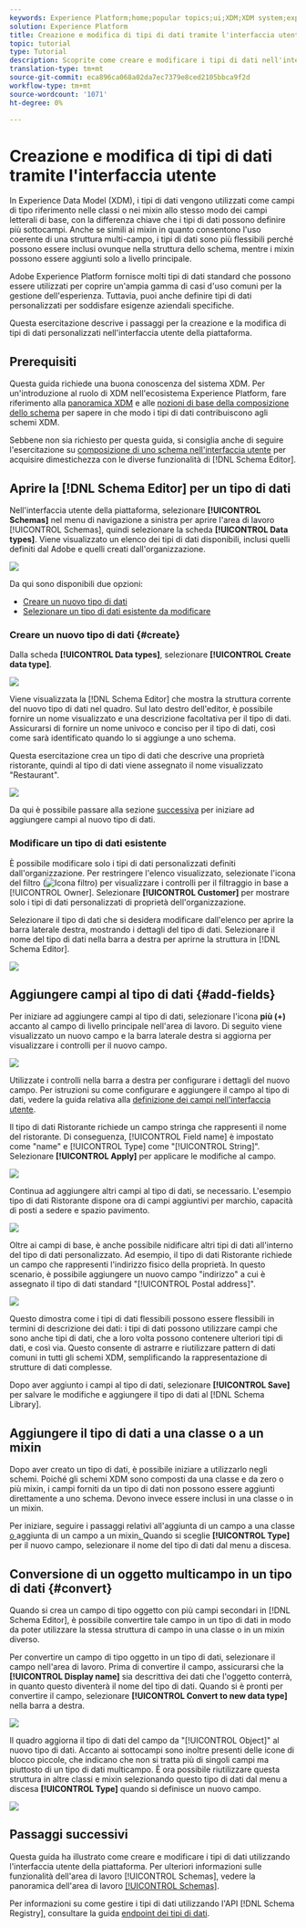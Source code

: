 ```yaml
---
keywords: Experience Platform;home;popular topics;ui;XDM;XDM system;experience data model;Experience data model;Experience Data Model;data model;Data Model;schema registry;Schema Registry;schema;Schema;schemas;Schemas;create;data type;data types;
solution: Experience Platform
title: Creazione e modifica di tipi di dati tramite l'interfaccia utente
topic: tutorial
type: Tutorial
description: Scoprite come creare e modificare i tipi di dati nell'interfaccia utente del Experience Platform .
translation-type: tm+mt
source-git-commit: eca896ca068a02da7ec7379e8ced2105bbca9f2d
workflow-type: tm+mt
source-wordcount: '1071'
ht-degree: 0%

---
```



# Creazione e modifica di tipi di dati tramite l&#39;interfaccia utente

In Experience Data Model (XDM), i tipi di dati vengono utilizzati come campi di tipo riferimento nelle classi o nei mixin allo stesso modo dei campi letterali di base, con la differenza chiave che i tipi di dati possono definire più sottocampi. Anche se simili ai mixin in quanto consentono l&#39;uso coerente di una struttura multi-campo, i tipi di dati sono più flessibili perché possono essere inclusi ovunque nella struttura dello schema, mentre i mixin possono essere aggiunti solo a livello principale.

Adobe Experience Platform fornisce molti tipi di dati standard che possono essere utilizzati per coprire un&#39;ampia gamma di casi d&#39;uso comuni per la gestione dell&#39;esperienza. Tuttavia, puoi anche definire tipi di dati personalizzati per soddisfare esigenze aziendali specifiche.

Questa esercitazione descrive i passaggi per la creazione e la modifica di tipi di dati personalizzati nell&#39;interfaccia utente della piattaforma.

## Prerequisiti

Questa guida richiede una buona conoscenza del sistema XDM. Per un&#39;introduzione al ruolo di XDM nell&#39;ecosistema  Experience Platform, fare riferimento alla [panoramica XDM](../../home.md) e alle [nozioni di base della composizione dello schema](../../schema/composition.md) per sapere in che modo i tipi di dati contribuiscono agli schemi XDM.

Sebbene non sia richiesto per questa guida, si consiglia anche di seguire l&#39;esercitazione su [composizione di uno schema nell&#39;interfaccia utente](../../tutorials/create-schema-ui.md) per acquisire dimestichezza con le diverse funzionalità di [!DNL Schema Editor].

## Aprire la [!DNL Schema Editor] per un tipo di dati

Nell&#39;interfaccia utente della piattaforma, selezionare **[!UICONTROL Schemas]** nel menu di navigazione a sinistra per aprire l&#39;area di lavoro [!UICONTROL Schemas], quindi selezionare la scheda **[!UICONTROL Data types]**. Viene visualizzato un elenco dei tipi di dati disponibili, inclusi quelli definiti dal Adobe  e quelli creati dall&#39;organizzazione.

![](../../images/ui/resources/data-types/data-types-tab.png)

Da qui sono disponibili due opzioni:

- [Creare un nuovo tipo di dati](#create)
- [Selezionare un tipo di dati esistente da modificare](#edit)

### Creare un nuovo tipo di dati {#create}

Dalla scheda **[!UICONTROL Data types]**, selezionare **[!UICONTROL Create data type]**.

![](../../images/ui/resources/data-types/create.png)

Viene visualizzata la [!DNL Schema Editor] che mostra la struttura corrente del nuovo tipo di dati nel quadro. Sul lato destro dell&#39;editor, è possibile fornire un nome visualizzato e una descrizione facoltativa per il tipo di dati. Assicurarsi di fornire un nome univoco e conciso per il tipo di dati, così come sarà identificato quando lo si aggiunge a uno schema.

Questa esercitazione crea un tipo di dati che descrive una proprietà ristorante, quindi al tipo di dati viene assegnato il nome visualizzato &quot;Restaurant&quot;.

![](../../images/ui/resources/data-types/data-type-properties.png)

Da qui è possibile passare alla sezione [successiva](#add-fields) per iniziare ad aggiungere campi al nuovo tipo di dati.

### Modificare un tipo di dati esistente

È possibile modificare solo i tipi di dati personalizzati definiti dall&#39;organizzazione. Per restringere l&#39;elenco visualizzato, selezionate l&#39;icona del filtro (![Icona filtro](../../images/ui/resources/data-types/filter.png)) per visualizzare i controlli per il filtraggio in base a [!UICONTROL Owner]. Selezionare **[!UICONTROL Customer]** per mostrare solo i tipi di dati personalizzati di proprietà dell&#39;organizzazione.

Selezionare il tipo di dati che si desidera modificare dall&#39;elenco per aprire la barra laterale destra, mostrando i dettagli del tipo di dati. Selezionare il nome del tipo di dati nella barra a destra per aprirne la struttura in [!DNL Schema Editor].

![](../../images/ui/resources/data-types/edit.png)

## Aggiungere campi al tipo di dati {#add-fields}

Per iniziare ad aggiungere campi al tipo di dati, selezionare l&#39;icona **più (+)** accanto al campo di livello principale nell&#39;area di lavoro. Di seguito viene visualizzato un nuovo campo e la barra laterale destra si aggiorna per visualizzare i controlli per il nuovo campo.

![](../../images/ui/resources/data-types/new-field.png)

Utilizzate i controlli nella barra a destra per configurare i dettagli del nuovo campo. Per istruzioni su come configurare e aggiungere il campo al tipo di dati, vedere la guida relativa alla [definizione dei campi nell&#39;interfaccia utente](../fields/overview.md#define).

Il tipo di dati Ristorante richiede un campo stringa che rappresenti il nome del ristorante. Di conseguenza, [!UICONTROL Field name] è impostato come &quot;name&quot; e [!UICONTROL Type] come &quot;[!UICONTROL String]&quot;. Selezionare **[!UICONTROL Apply]** per applicare le modifiche al campo.

![](../../images/ui/resources/data-types/name-field.png)

Continua ad aggiungere altri campi al tipo di dati, se necessario. L&#39;esempio tipo di dati Ristorante dispone ora di campi aggiuntivi per marchio, capacità di posti a sedere e spazio pavimento.

![](../../images/ui/resources/data-types/more-fields.png)

Oltre ai campi di base, è anche possibile nidificare altri tipi di dati all&#39;interno del tipo di dati personalizzato. Ad esempio, il tipo di dati Ristorante richiede un campo che rappresenti l&#39;indirizzo fisico della proprietà. In questo scenario, è possibile aggiungere un nuovo campo &quot;indirizzo&quot; a cui è assegnato il tipo di dati standard &quot;[!UICONTROL Postal address]&quot;.

![](../../images/ui/resources/data-types/address-field.png)

Questo dimostra come i tipi di dati flessibili possono essere flessibili in termini di descrizione dei dati: i tipi di dati possono utilizzare campi che sono anche tipi di dati, che a loro volta possono contenere ulteriori tipi di dati, e così via. Questo consente di astrarre e riutilizzare pattern di dati comuni in tutti gli schemi XDM, semplificando la rappresentazione di strutture di dati complesse.

Dopo aver aggiunto i campi al tipo di dati, selezionare **[!UICONTROL Save]** per salvare le modifiche e aggiungere il tipo di dati al [!DNL Schema Library].

## Aggiungere il tipo di dati a una classe o a un mixin

Dopo aver creato un tipo di dati, è possibile iniziare a utilizzarlo negli schemi. Poiché gli schemi XDM sono composti da una classe e da zero o più mixin, i campi forniti da un tipo di dati non possono essere aggiunti direttamente a uno schema. Devono invece essere inclusi in una classe o in un mixin.

Per iniziare, seguire i passaggi relativi all&#39;aggiunta di un campo a una classe[ o ](./classes.md#add-fields)aggiunta di un campo a un mixin[. ](./mixins.md#add-fields) Quando si sceglie **[!UICONTROL Type]** per il nuovo campo, selezionare il nome del tipo di dati dal menu a discesa.

## Conversione di un oggetto multicampo in un tipo di dati {#convert}

Quando si crea un campo di tipo oggetto con più campi secondari in [!DNL Schema Editor], è possibile convertire tale campo in un tipo di dati in modo da poter utilizzare la stessa struttura di campo in una classe o in un mixin diverso.

Per convertire un campo di tipo oggetto in un tipo di dati, selezionare il campo nell&#39;area di lavoro. Prima di convertire il campo, assicurarsi che la **[!UICONTROL Display name]** sia descrittiva dei dati che l&#39;oggetto conterrà, in quanto questo diventerà il nome del tipo di dati. Quando si è pronti per convertire il campo, selezionare **[!UICONTROL Convert to new data type]** nella barra a destra.

![](../../images/ui/resources/data-types/convert-object.png)

Il quadro aggiorna il tipo di dati del campo da &quot;[!UICONTROL Object]&quot; al nuovo tipo di dati. Accanto ai sottocampi sono inoltre presenti delle icone di blocco piccole, che indicano che non si tratta più di singoli campi ma piuttosto di un tipo di dati multicampo. È ora possibile riutilizzare questa struttura in altre classi e mixin selezionando questo tipo di dati dal menu a discesa **[!UICONTROL Type]** quando si definisce un nuovo campo.

![](../../images/ui/resources/data-types/converted.png)

## Passaggi successivi

Questa guida ha illustrato come creare e modificare i tipi di dati utilizzando l&#39;interfaccia utente della piattaforma. Per ulteriori informazioni sulle funzionalità dell&#39;area di lavoro [!UICONTROL Schemas], vedere la panoramica dell&#39;area di lavoro [[!UICONTROL Schemas]](../overview.md).

Per informazioni su come gestire i tipi di dati utilizzando l&#39;API [!DNL Schema Registry], consultare la guida [endpoint dei tipi di dati](../../api/data-types.md).
